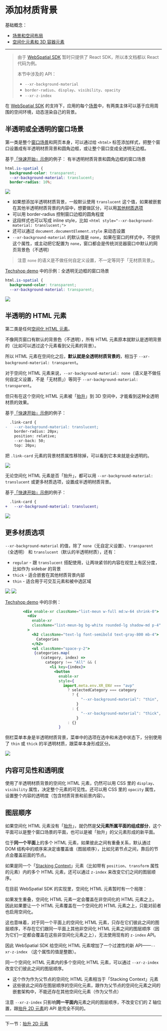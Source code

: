 
# 添加材质背景

基础概念：
- [场景和空间布局](../../core-concepts/scenes-and-spatial-layouts.md)
- [空间化元素和 3D 容器元素](../../core-concepts/spatialized-elements-and-3d-container-elements.md)

---

> 由于 [WebSpatial SDK](#) 暂时只提供了 React SDK，所以本文档都以 React 代码为例。
>
> 本节中涉及的 API：
> - `--xr-background-material`
> - `border-radius`、`display`、`visibility`、`opacity`
> - `--xr-z-index`

在 [WebSpatial SDK](#) 的支持下，应用的每个[场景](#)中，有两类主体可以基于应用周围的空间环境，动态渲染自己的背景。

## 半透明或全透明的窗口场景

第一类是整个[窗口场景](#)和网页本身，可以通过给 `<html>` 标签添加样式，把整个窗口设置成有半透明材质背景和圆角边框，或让整个窗口变成全透明无边框。

基于[「快速开始」示例](#)的例子： 有半透明材质背景和圆角边框的窗口场景

```css
html.is-spatial {
  background-color: transparent;
  --xr-background-material: translucent;
  border-radius: 10%;
```

![](../../../assets/guide/2-1.png)

- 如果想添加半透明材质背景，一般默认使用 `translucent` 这个值，如果被嵌套在其他半透明材质背景的内容中，想要做区分，可以用[其他材质选项](#)
- 可以用 border-radius 控制窗口边框的圆角程度
- 这段样式也可以写成 inline style，比如 `<html style="--xr-background-material: translucent;">`
- 还可以通过 `document.documentElement.style` 来动态设置
- `--xr-background-material` 的默认值是 `none`，如果在窗口的样式中，不提供这个属性，或主动把它配置为 `none`，窗口都会是传统浏览器窗口中默认的网页背景色（不透明）
> 注意 `none` 的语义是不做任何自定义设置，不一定等同于「无材质背景」。

[Techshop demo](#) 中的示例：全透明无边框的窗口场景

```css
html.is-spatial {
  background-color: transparent;
  --xr-background-material: transparent;
```

![](../../../assets/guide/2-2.png)

## 半透明的 HTML 元素

第二类是任何[空间化 HTML 元素](#)。

不像网页窗口有默认的背景色（不透明），所有 HTML 元素原本就默认是透明背景的（比如可以透过这个元素看到父元素的背景）。

所以 HTML 元素在空间化之后，**默认就是全透明材质背景的**，相当于 `--xr-background-material: transparent`。

对于空间化 HTML 元素来说，`--xr-background-material: none`（语义是不做任何自定义设置，不是「无材质」）等同于 `--xr-background-material: transparent`。

但只有在这个空间化 HTML 元素被「[抬升](#)」到 3D 空间中，才能看到这种全透明材质的效果。

基于[「快速开始」示例](#)的例子：

```diff
  .link-card {
-   --xr-background-material: translucent;
    border-radius: 20px;
    position: relative;
    --xr-back: 50;
    top: 20px;
```
把 `.link-card` 元素的背景材质属性移除掉，可以看到它本来就是全透明的。

![](../../../assets/guide/2-3.png)

无论空间化 HTML 元素是否「抬升」，都可以用 `--xr-background-material: translucent` 或更多材质选项，设置成半透明材质背景。

基于[「快速开始」示例](#)的例子：

```diff
  .link-card {
+   --xr-background-material: translucent;
```

![](../../../assets/guide/2-4.png)

## 更多材质选项

`--xr-background-material` 的值，除了 `none`（无自定义设置）、`transparent`（全透明） 和 `translucent`（默认的半透明材质），还有：

- `regular` - 跟 `translucent` 搭配使用，让两块紧邻的内容在视觉上有区分度，比如作为 sidebar 的背景
- `thick` - 适合嵌套在其他材质背景内部
- `thin` - 适合用于可交互元素和被中选区域

![](../../../assets/concepts/4-4.png)
![](../../../assets/concepts/4-3.png)

[Techshop demo](#) 中的示例：

```jsx {highlight=20-23}
        <div enable-xr className="list-meun w-full md:w-64 shrink-0">
          <div
            enable-xr
            className="list-meun-bg bg-white rounded-lg shadow-md p-4"
          >
            <h2 className="text-lg font-semibold text-gray-800 mb-4">
              Categories
            </h2>
            <ul className="space-y-2">
             {categories.map(
                (category, index) =>
                  category !== "All" && (
                    <li key={index}>
                      <button
                        enable-xr
                        style={
                          import.meta.env.XR_ENV === "avp"
                            ? selectedCategory === category
                              ? {
                                  "--xr-background-material": "thin",
                                }
                              : {
                                  "--xr-background-material": "thick",
                                }
                            : {}
                        }
```

侧栏菜单本身是半透明材质背景，菜单中的选项在选中和未选中状态下，分别使用了 `thin` 或 `thick` 的半透明材质，跟菜单本身形成区分。

![](../../../assets/guide/2-5.png)

## 内容可见性和透明度

使用了半透明材质背景的空间化 HTML 元素，仍然可以用 CSS 里的 `display`、`visibility` 属性，决定整个元素的可见性。还可以用 CSS 里的 `opacity` 属性，设置整个内容的透明度（包含材质背景和前景内容）。

## 图层顺序

如果空间化 HTML 元素没有「[抬升](#)」，就仍然是**父元素所属平面的组成部分**，这个平面可以是整个窗口场景的平面，也可以是被「抬升」的父元素形成的新平面。

位于**同一个平面**上的多个 HTML 元素，如果彼此之间有重叠关系，默认通过 DOM 结构中的顺序来决定谁覆盖谁（图层顺序），比如兄弟节点之间，靠后的节点会覆盖前面的节点。

如果是同一个「[Stacking Context](#)」元素（比如带有 `position`、`transform` 属性的元素）内的多个 HTML 元素，还可以通过 `z-index` 来改变它们之间的图层顺序。

在目前 WebSpatial SDK 的实现里，空间化 HTML 元素暂时有一个局限：

如果发生重叠，空间化 HTML 元素一定会覆盖在非空间化的 HTML 元素之上。
因此如果要让一个 HTML 元素覆盖在一个空间化的 HTML 元素之上，只能对前者也启用空间化。

这也意味着，对于同一个平面上的空间化 HTML 元素，只存在它们彼此之间的图层顺序，不存在它们跟同一平面上其他非空间化 HTML 元素之间的图层顺序（因为它们一定都会覆盖在这些非空间化元素之上），无法使用现有的 `z-index` API。

因此 WebSpatial SDK 给空间化 HTML 元素增加了一个过渡性的新 API——`--xr-z-index` （这个属性的值是整数）。

同一个空间化 HTML 元素内的多个空间化 HTML 元素，可以通过 `--xr-z-index` 改变它们彼此之间的图层顺序。

- 这个作为作为父节点的空间化 HTML 元素相当于「Stacking Context」元素
- 这些彼此之间存在图层顺序的空间化元素，跟作为父节点的空间化元素之间的嵌套架构中，不能还存在其他空间化元素（作为父节点）

注意 `--xr-z-index` 只影响**同一平面内**元素之间的图层顺序，不改变它们的 Z 轴位置，跟[抬升 2D 元素](#)的 API 是完全不同的。

---

下一节：[抬升 2D 元素](elevate-2d-elements.md)
